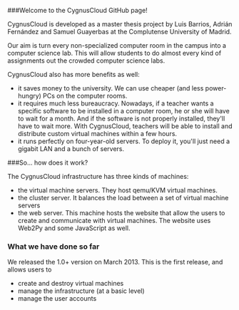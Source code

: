 
###Welcome to the CygnusCloud GitHub page!

CygnusCloud is developed as a master thesis project by Luis Barrios, Adrián Fernández and 
Samuel Guayerbas at the Complutense University of Madrid.

Our aim is turn every non-specialized computer room in the campus into a computer science lab. 
This will allow students to do almost every kind of assignments out the crowded computer science labs.

CygnusCloud also has more benefits as well:
* it saves money to the university. We can use cheaper (and less power-hungry) PCs on the computer rooms.
* it requires much less bureaucracy. Nowadays, if a teacher wants a specific software to be installed in a computer room, he or she will have to wait for a month. And if the software is not properly installed, they'll have to wait more. With CygnusCloud, teachers will be able to install and distribute custom virtual machines within a few hours.
* it runs perfectly on four-year-old servers. To deploy it, you'll just need a gigabit LAN and a bunch of servers.

###So... how does it work?

The CygnusCloud infrastructure has three kinds of machines:

* the virtual machine servers. They host qemu/KVM virtual machines.
* the cluster server. It balances the load between a set of virtual machine servers
* the web server. This machine hosts the website that allow the users to create and communicate with virtual machines. The website uses Web2Py and some JavaScript as well.

### What we have done so far
We released the 1.0+ version on March 2013. This is the first release, and allows users to
* create and destroy virtual machines
* manage the infrastructure (at a basic level)
* manage the user accounts
